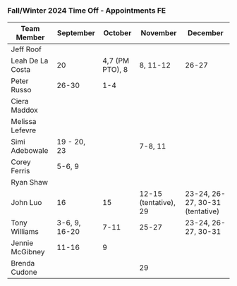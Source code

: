 ### Fall/Winter 2024 Time Off - Appointments FE 

Team Member      | September | October | November | December
---------------- | --- | --- | --- | --- |
Jeff Roof        |  |  |  |  |  | 
Leah De La Costa | 20 | 4,7 (PM PTO), 8 | 8, 11-12  | 26-27
Peter Russo      | 26-30     |  1-4  |  |  |  
Ciera Maddox     |  |  |  |  |  
Melissa Lefevre  |  |  |  |  |  
Simi Adebowale   | 19 - 20, 23 |  | 7-8, 11 |  |  
Corey Ferris     | 5-6, 9 |  |  |  |  
Ryan Shaw        |  |  |  |  |  
John Luo         | 16 | 15 | 12-15 (tentative), 29 | 23-24, 26-27, 30-31 (tentative) |  
Tony Williams    |3-6, 9, 16-20  |7-11  |25-27  |23-24, 26-27, 30-31  |  
Jennie McGibney  | 11-16 | 9 |  |  |  
Brenda Cudone    |  |  | 29 |  |  


